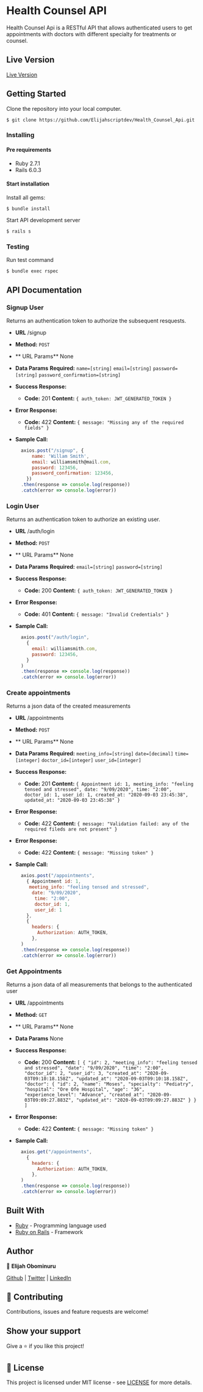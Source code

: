 # Health Counsel API

Health Counsel Api is a RESTful API that allows authenticated users to get appointments with doctors with different specialty for treatments or counsel.

<!-- ## Database ERD

![Screenshot of the ERD](images/Final-Capstone-ERD.png) -->

## Live Version

[Live Version](https://healthcounsel-api.herokuapp.com/)

## Getting Started

Clone the repository into your local computer.

```
$ git clone https://github.com/Elijahscriptdev/Health_Counsel_Api.git
```

### Installing

#### Pre requirements

* Ruby 2.7.1
* Rails 6.0.3

#### Start installation

Install all gems:

```
$ bundle install
```

Start API development server

```
$ rails s
```

### Testing

Run test command

```
$ bundle exec rspec
```


## API Documentation

### Signup User
  Returns an authentication token to authorize the subsequent resquests.

* **URL**
  /signup

* **Method:**
  `POST`

* ** URL Params**
  None
 
 * **Data Params**
   **Required:**
   `name=[string]` `email=[string]` `password=[string]` `password_confirmation=[string]`

* **Success Response:**
  * **Code:** 201
	  **Content:** `{ auth_token: JWT_GENERATED_TOKEN }`

* **Error Response:**
  * **Code:** 422
    **Content:** `{ message: "Missing any of the required fields" }`

* **Sample Call:**
  ```javascript
	axios.post("/signup", {
	    name: 'Willam Smith',
	    email: williamsmith@mail.com,
	    password: 123456,
	    password_confirmation: 123456,
	  })
    .then(response => console.log(response))
    .catch(error => console.log(error))
  ```

### Login User
  Returns an authentication token to authorize an existing user.

* **URL**
  /auth/login
* **Method:**
  `POST`

* ** URL Params**
  None
 
 * **Data Params**
   **Required:**
   `email=[string]` `password=[string]`

* **Success Response:**
  * **Code:** 200
	  **Content:** `{ auth_token: JWT_GENERATED_TOKEN }`

* **Error Response:**
  * **Code:** 401
    **Content:** `{ message: "Invalid Credentials" }`

* **Sample Call:**
  ```javascript
	axios.post("/auth/login",
	  {
	    email: williamsmith.com,
	    password: 123456,
	  }
    )
    .then(response => console.log(response))
    .catch(error => console.log(error))
  ```

### Create appointments
  Returns a json data of the created measurements

* **URL**
  /appointments
* **Method:**
  `POST`

* ** URL Params**
  None
 
 * **Data Params**
   **Required:**
   `meeting_info=[string]` `date=[decimal]` `time=[integer]` `doctor_id=[integer]` `user_id=[integer]`

* **Success Response:**
  * **Code:** 201
	  **Content:** `{ Appointment id: 1, meeting_info: "feeling tensed and stressed", date: "9/09/2020", time: "2:00", doctor_id: 1, user_id: 1, created_at: "2020-09-03 23:45:38", updated_at: "2020-09-03 23:45:38" }`

* **Error Response:**
  * **Code:** 422
    **Content:** `{ message: "Validation failed: any of the required fileds are not present" }`
    
* **Error Response:**
  * **Code:** 422
    **Content:** `{ message: "Missing token" }`

* **Sample Call:**
  ```javascript
	axios.post("/appointments",
	  { Appointment id: 1,
       meeting_info: "feeling tensed and stressed",
        date: "9/09/2020",
         time: "2:00", 
         doctor_id: 1, 
         user_id: 1
      },
	  {
	    headers: {
	      Authorization: AUTH_TOKEN,
	    },
    )
    .then(response => console.log(response))
    .catch(error => console.log(error))

### Get Appointments
  Returns a json data of all measurements that belongs to the authenticated user

* **URL**
  /appointments
* **Method:**
  `GET`

* ** URL Params**
  None
 
 * **Data Params**
  None

* **Success Response:**
  * **Code:** 200
	  **Content:** `[
    {
        "id": 2,
        "meeting_info": "feeling tensed and stressed",
        "date": "9/09/2020",
        "time": "2:00",
        "doctor_id": 2,
        "user_id": 3,
        "created_at": "2020-09-03T09:10:18.158Z",
        "updated_at": "2020-09-03T09:10:18.158Z",
        "doctor": {
            "id": 2,
            "name": "Moses",
            "specialty": "Pediatry",
            "hospital": "Ore Ofe Hospital",
            "age": "36",
            "experience_level": "Advance",
            "created_at": "2020-09-03T09:09:27.883Z",
            "updated_at": "2020-09-03T09:09:27.883Z"
        }
    }
]	  `

* **Error Response:**
  * **Code:** 422
    **Content:** `{ message: "Missing token" }`

* **Sample Call:**
  ```javascript
	axios.get("/appointments",
	  {
	    headers: {
	      Authorization: AUTH_TOKEN,
	    },
    )
    .then(response => console.log(response))
    .catch(error => console.log(error))
  ```
<!-- 
### Get Appointments
  Returns a json data of a specific measurement

* **URL**
  /appointments/:id
* **Method:**
  `GET`

* ** URL Params**
   **Required:**
   `id=[integer]`
 
 * **Data Params**
	None

* **Success Response:**
  * **Code:** 200
	  **Content:** `{ id: 1, user_id: 1, measurement_type_id: 1 value: 10.0, created_at: 01/01/1979 }`

* **Error Response:**
  * **Code:** 404
    **Content:** `{ message: "Couldn't find Measurement with 'id'=ID" }`
 
* **Sample Call:**
  ```javascript
	axios.get("/appointments/:id",
	  {
	    headers: {
	      Authorization: AUTH_TOKEN,
	    },
    )
    .then(response => console.log(response))
    .catch(error => console.log(error))

### Delete Measurement
  Returns a json data of a specific measurement

* **URL**
  /measurements/:id
* **Method:**
  `DELETE`

* ** URL Params**
   **Required:**
   `id=[integer]`
 
 * **Data Params**
	None

* **Success Response:**
  * **Code:** 204
	  **Content:** `empty`

* **Error Response:**
  * **Code:** 404
    **Content:** `{ message: "Couldn't find Measurement with 'id'=ID" }`
 
* **Sample Call:**
  ```javascript
	axios.delete("/measurements/:id",
	  {
	    headers: {
	      Authorization: AUTH_TOKEN,
	    },
    )
    .then(response => console.log(response))
    .catch(error => console.log(error)) -->



## Built With

* [Ruby](https://www.ruby-lang.org/en/) - Programming language used
* [Ruby on Rails](https://rubyonrails.org/) - Framework

## Author

👤 **Elijah Obominuru**

[Github](https://github.com/Elijahscriptdev) | [Twitter](https://twitter.com/ElijahObominuru) | [LinkedIn](https://www.linkedin.com/in/elijah-obominuru-0b730b143/)


## 🤝 Contributing

Contributions, issues and feature requests are welcome!

## Show your support

Give a ⭐️ if you like this project!

## 📝 License

This project is licensed under MIT license - see [LICENSE](/LICENSE) for more details.
